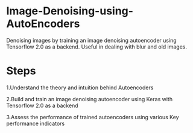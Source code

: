 # Image-Denoising-using-AutoEncoders
Denoising images by training an image denoising autoencoder using Tensorflow 2.0 as a backend. Useful in dealing with blur and old images.

# Steps
1.Understand the theory and intuition behind Autoencoders

2.Build and train an image denoising autoencoder using Keras with Tensorflow 2.0 as a backend

3.Assess the performance of trained autoencoders using various Key performance indicators
